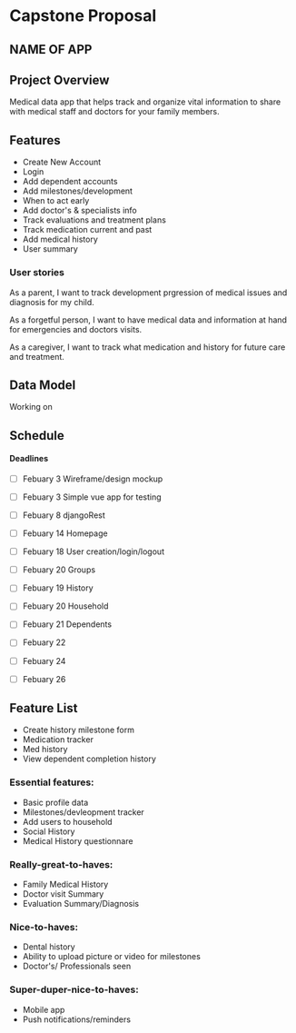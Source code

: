 # Capstone Proposal

## NAME OF APP 

## Project Overview
Medical data app that helps track and organize vital information to share with medical staff and doctors for your family members. 

## Features
- Create New Account
- Login
- Add dependent accounts
- Add milestones/development
- When to act early
- Add doctor's & specialists info
- Track evaluations and treatment plans
- Track medication current and past
- Add medical history
- User summary 

### User stories
As a parent, I want to track development prgression of medical issues and diagnosis for my child.

As a forgetful person, I want to have medical data and information at hand for emergencies and doctors visits.

As a caregiver, I want to track what medication and history for future care and treatment.


## Data Model

Working on 

## Schedule
#### Deadlines

- [ ] Febuary 3   Wireframe/design mockup
- [ ] Febuary 3   Simple vue app for testing
- [ ] Febuary 8   djangoRest
- [ ] Febuary 14  Homepage
- [ ] Febuary 18  User creation/login/logout
- [ ] Febuary 20  Groups
- [ ] Febuary 19  History
- [ ] Febuary 20  Household
- [ ] Febuary 21  Dependents
- [ ] Febuary 22  
- [ ] Febuary 24  
- [ ] Febuary 26  


## Feature List
- Create history milestone form
- Medication tracker
- Med history 
- View dependent completion history


### Essential features:
- Basic profile data
- Milestones/devleopment tracker 
- Add users to household
- Social History
- Medical History questionnare

### Really-great-to-haves:
- Family Medical History
- Doctor visit Summary
- Evaluation Summary/Diagnosis

### Nice-to-haves:
- Dental history
- Ability to upload picture or video for milestones 
- Doctor's/ Professionals seen

### Super-duper-nice-to-haves:
- Mobile app
- Push notifications/reminders
